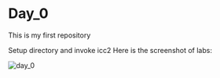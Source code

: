 # Day_0

This is my first repository

Setup directory and invoke icc2
Here is the screenshot of labs:

![day_0](https://user-images.githubusercontent.com/118953915/203699203-8f3cccc3-8cdc-4494-a25d-3d6e29c3d7ba.JPG)
